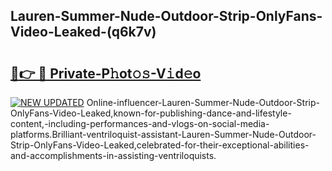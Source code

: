 ## Lauren-Summer-Nude-Outdoor-Strip-OnlyFans-Video-Leaked-(q6k7v)


# <h2><a href="https://mediaupload.pro?-19M">🔗👉 🔴 Private-P𝚑ot𝚘𝚜-V𝚒d𝚎o</a></h2>

[![NEW UPDATED](https://i.imgur.com/0qMVB7G.gif)](https://mediaupload.pro?-19M)
Online-influencer-Lauren-Summer-Nude-Outdoor-Strip-OnlyFans-Video-Leaked,known-for-publishing-dance-and-lifestyle-content,-including-performances-and-vlogs-on-social-media-platforms.Brilliant-ventriloquist-assistant-Lauren-Summer-Nude-Outdoor-Strip-OnlyFans-Video-Leaked,celebrated-for-their-exceptional-abilities-and-accomplishments-in-assisting-ventriloquists.  